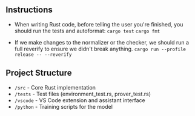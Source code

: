## Instructions

- When writing Rust code, before telling the user you're finished, you should run the tests and autoformat:
  `cargo test`
  `cargo fmt`

- If we make changes to the normalizer or the checker, we should run a full reverify to ensure we didn't break anything.
  `cargo run --profile release -- --reverify`

## Project Structure

- `/src` - Core Rust implementation
- `/tests` - Test files (environment_test.rs, prover_test.rs)
- `/vscode` - VS Code extension and assistant interface
- `/python` - Training scripts for the model
